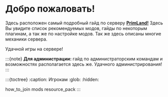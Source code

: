 # Добро пожаловать!
Здесь расположен самый подробный гайд по серверу [**PrimLand!**](https://primland.fun)
Здесь Вы увидите список рекомендуемых модов, гайды по некоторым плагинам, а так же по
настройке модов. Так же здесь описаны многие механики сервера.

Удачной игры на сервере!

:::{note}
**Для администрации:** гайд по администраторским командам и возможностях располагается
здесь же. Удачного администрирования!
:::

:::{toctree}
:caption: Игрокам
:glob:
:hidden:

how_to_join
mods
resource_pack
:::